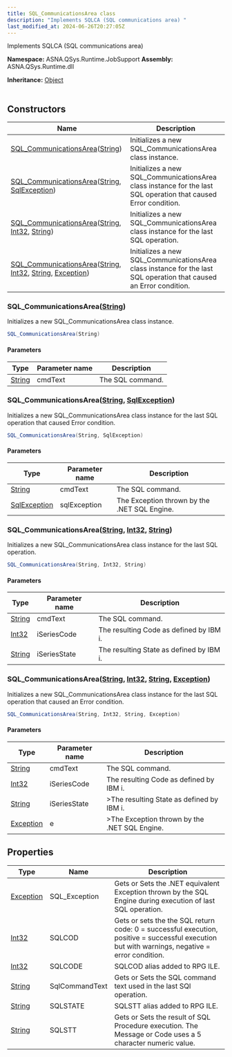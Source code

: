 ```yaml
---
title: SQL_CommunicationsArea class
description: "Implements SQLCA (SQL communications area) "
last_modified_at: 2024-06-26T20:27:05Z
---
```


Implements SQLCA (SQL communications area)

**Namespace:** ASNA.QSys.Runtime.JobSupport
**Assembly:** ASNA.QSys.Runtime.dll

**Inheritance:** [Object](https://docs.microsoft.com/en-us/dotnet/api/system.object)
<br>
<br>

## Constructors

| Name | Description |
| --- | --- |
| [SQL_CommunicationsArea](#sql-communicationsareastring)([String](https://docs.microsoft.com/en-us/dotnet/api/system.string)) | Initializes a new SQL_CommunicationsArea class instance.
| [SQL_CommunicationsArea](#sql-communicationsareastring-sqlexception)([String](https://docs.microsoft.com/en-us/dotnet/api/system.string), [SqlException](https://learn.microsoft.com/en-us/dotnet/api/system.data.sqlclient.sqlexception?view=net-8.0)) | Initializes a new SQL_CommunicationsArea class instance for the last SQL operation that caused Error condition.
| [SQL_CommunicationsArea](#sql-communicationsareastring-int32-string)([String](https://docs.microsoft.com/en-us/dotnet/api/system.string), [Int32](https://docs.microsoft.com/en-us/dotnet/api/system.int32), [String](https://docs.microsoft.com/en-us/dotnet/api/system.string)) | Initializes a new SQL_CommunicationsArea class instance for the last SQL operation.
| [SQL_CommunicationsArea](#sql-communicationsareastring-int32-string-exception)([String](https://docs.microsoft.com/en-us/dotnet/api/system.string), [Int32](https://docs.microsoft.com/en-us/dotnet/api/system.int32), [String](https://docs.microsoft.com/en-us/dotnet/api/system.string), [Exception](https://docs.microsoft.com/en-us/dotnet/api/system.exception)) | Initializes a new SQL_CommunicationsArea class instance for the last SQL operation that caused an Error condition.

### SQL_CommunicationsArea([String](https://docs.microsoft.com/en-us/dotnet/api/system.string))

Initializes a new SQL_CommunicationsArea class instance.

```cs
SQL_CommunicationsArea(String)
```

#### Parameters

| Type | Parameter name | Description
| --- | --- | ---
| [String](https://docs.microsoft.com/en-us/dotnet/api/system.string) | cmdText | The SQL command.

### SQL_CommunicationsArea([String](https://docs.microsoft.com/en-us/dotnet/api/system.string), [SqlException](https://learn.microsoft.com/en-us/dotnet/api/system.data.sqlclient.sqlexception?view=net-8.0))

Initializes a new SQL_CommunicationsArea class instance for the last SQL operation that caused Error condition.

```cs
SQL_CommunicationsArea(String, SqlException)
```

#### Parameters

| Type | Parameter name | Description
| --- | --- | ---
| [String](https://docs.microsoft.com/en-us/dotnet/api/system.string) | cmdText | The SQL command.
| [SqlException](https://learn.microsoft.com/en-us/dotnet/api/system.data.sqlclient.sqlexception?view=net-8.0) | sqlException | The Exception thrown by the .NET SQL Engine.

### SQL_CommunicationsArea([String](https://docs.microsoft.com/en-us/dotnet/api/system.string), [Int32](https://docs.microsoft.com/en-us/dotnet/api/system.int32), [String](https://docs.microsoft.com/en-us/dotnet/api/system.string))

Initializes a new SQL_CommunicationsArea class instance for the last SQL operation.

```cs
SQL_CommunicationsArea(String, Int32, String)
```

#### Parameters

| Type | Parameter name | Description
| --- | --- | ---
| [String](https://docs.microsoft.com/en-us/dotnet/api/system.string) | cmdText | The SQL command.
| [Int32](https://docs.microsoft.com/en-us/dotnet/api/system.int32) | iSeriesCode | The resulting Code as defined by IBM i.
| [String](https://docs.microsoft.com/en-us/dotnet/api/system.string) | iSeriesState | The resulting State as defined by IBM i.

### SQL_CommunicationsArea([String](https://docs.microsoft.com/en-us/dotnet/api/system.string), [Int32](https://docs.microsoft.com/en-us/dotnet/api/system.int32), [String](https://docs.microsoft.com/en-us/dotnet/api/system.string), [Exception](https://docs.microsoft.com/en-us/dotnet/api/system.exception))

Initializes a new SQL_CommunicationsArea class instance for the last SQL operation that caused an Error condition.

```cs
SQL_CommunicationsArea(String, Int32, String, Exception)
```

#### Parameters

| Type | Parameter name | Description
| --- | --- | ---
| [String](https://docs.microsoft.com/en-us/dotnet/api/system.string) | cmdText | The SQL command.
| [Int32](https://docs.microsoft.com/en-us/dotnet/api/system.int32) | iSeriesCode | The resulting Code as defined by IBM i.
| [String](https://docs.microsoft.com/en-us/dotnet/api/system.string) | iSeriesState | >The resulting State as defined by IBM i.
| [Exception](https://docs.microsoft.com/en-us/dotnet/api/system.exception) | e | >The Exception thrown by the .NET SQL Engine.

## Properties

| Type | Name | Description
| --- | --- | --- 
| [Exception](https://docs.microsoft.com/en-us/dotnet/api/system.exception) | SQL_Exception | Gets or Sets the .NET equivalent Exception thrown by the SQL Engine during execution of last SQL operation. |
| [Int32](https://learn.microsoft.com/en-us/dotnet/csharp/language-reference/builtin-types/integral-numeric-types) | SQLCOD | Gets or sets the the SQL return code: 0 = successful execution, positive = successful execution but with warnings, negative = error condition. |
| [Int32](https://learn.microsoft.com/en-us/dotnet/csharp/language-reference/builtin-types/integral-numeric-types) | SQLCODE | SQLCOD alias added to RPG ILE. |
| [String](https://learn.microsoft.com/en-us/dotnet/api/system.string?view=net-8.0) | SqlCommandText | Gets or Sets the SQL command text used in the last SQl operation. |
| [String](https://learn.microsoft.com/en-us/dotnet/api/system.string?view=net-8.0) | SQLSTATE | SQLSTT alias added to RPG ILE. |
| [String](https://learn.microsoft.com/en-us/dotnet/api/system.string?view=net-8.0) | SQLSTT | Gets or Sets the result of SQL Procedure execution. The Message or Code uses a 5 character numeric value. |
